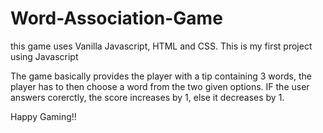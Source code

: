 # Word-Association-Game

this game uses Vanilla Javascript, HTML and CSS.
This is my first project using Javascript

The game basically provides the player with a tip containing 3 words, the player has to then choose a word from the two given options.
IF the user answers corerctly, the score increases by 1, else it decreases by 1.

Happy Gaming!!
